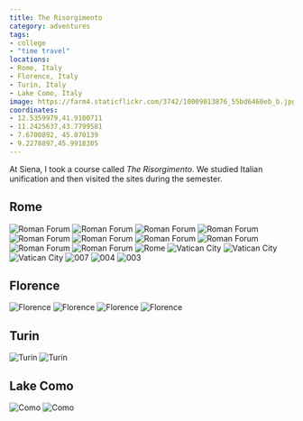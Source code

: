 ```yaml
---
title: The Risorgimento
category: adventures
tags:
- college
- "time travel"
locations:
- Rome, Italy
- Florence, Italy
- Turin, Italy
- Lake Como, Italy
image: https://farm4.staticflickr.com/3742/10009013876_55bd6460eb_b.jpg
coordinates:
- 12.5359979,41.9100711
- 11.2425637,43.7799581
- 7.6700892, 45.070139
- 9.2278897,45.9918305
---
```


At Siena, I took a course called *The Risorgimento*. We studied Italian unification and then visited the sites during the semester.

## Rome

<div class="photos">

<img src="https://farm4.staticflickr.com/3742/10009013876_55bd6460eb_b.jpg" class="img-half" alt="Roman Forum">

<img src="https://farm6.staticflickr.com/5474/10008943824_1eb6f13623_b.jpg" class="img-half" alt="Roman Forum">

<img src="https://farm6.staticflickr.com/5486/10008945544_e9bd0561e0_b.jpg" class="img-half" alt="Roman Forum">

<img src="https://farm3.staticflickr.com/2820/10008950304_e137580f4c_b.jpg" class="img-half" alt="Roman Forum">

<img src="https://farm3.staticflickr.com/2829/10008952074_255820a276_b.jpg" class="img-tall" alt="Roman Forum">

<img src="https://farm4.staticflickr.com/3823/10008957084_24d2320e9c_b.jpg" class="img-wide" alt="Roman Forum">

<img src="https://farm4.staticflickr.com/3755/10009044535_fa73ccc90e_b.jpg" class="img-half" alt="Roman Forum">

<img src="https://farm6.staticflickr.com/5322/10008959084_4108fe6061_b.jpg" class="img-half" alt="Roman Forum">

<img src="https://farm3.staticflickr.com/2894/10009034946_37551147df_b.jpg" class="img-wide" alt="Roman Forum">

<img src="https://farm4.staticflickr.com/3670/10009037016_a01fa82c96_b.jpg" class="img-tall" alt="Roman Forum">

<img src="https://farm8.staticflickr.com/7323/10008996395_bc3c156a2d_b.jpg" class="img-half" alt="Rome">

<img src="https://farm3.staticflickr.com/2873/10009047616_6f6ed01305_b.jpg" class="img-half" alt="Vatican City">

<img src="https://farm3.staticflickr.com/2882/10008977884_38fb9b8da4_b.jpg" class="img-half" alt="Vatican City">

<img src="https://farm8.staticflickr.com/7428/10009109033_011de5d47f_b.jpg" class="img-half" alt="Vatican City">


<img src="https://farm9.staticflickr.com/8615/16432444820_e6db60d398_o.jpg" alt="007">


<img src="https://farm9.staticflickr.com/8657/16412170727_fb1e5c04b0_o.jpg" class="img-half" alt="004">

<img src="https://farm9.staticflickr.com/8677/16618332721_789149d45f_o.jpg" class="img-half" alt="003">
</div>

## Florence

<div class="photos">

<img src="https://farm4.staticflickr.com/3751/10009017745_448e02ce50_b.jpg" class="img-half" alt="Florence">

<img src="https://farm6.staticflickr.com/5337/10008992434_21007a3dbf_b.jpg" class="img-half" alt="Florence">

<img src="https://farm6.staticflickr.com/5472/10009122463_cbcde4377f_b.jpg" class="img-wide" alt="Florence">

<img src="https://farm8.staticflickr.com/7356/10009002084_6aa2881944_b.jpg" class="img-tall" alt="Florence">
</div>

## Turin

<div class="photos">

<img src="https://farm4.staticflickr.com/3819/10009078186_66e1c7d3c1_b.jpg" class="img-half" alt="Turin">

<img src="https://farm4.staticflickr.com/3728/10009082296_aac81d3a92_b.jpg" class="img-half" alt="Turin">
</div>

## Lake Como

<div class="photos">

<img src="https://farm6.staticflickr.com/5489/10009011984_2e3cb3492e_b.jpg" class="img-half" alt="Como">

<img src="https://farm4.staticflickr.com/3771/10008933754_cc5a85c5fb_b.jpg" class="img-half" alt="Como">
</div>